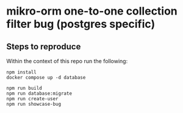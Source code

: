 # mikro-orm one-to-one collection filter bug (postgres specific)

## Steps to reproduce

Within the context of this repo run the following:

```
npm install
docker compose up -d database

npm run build
npm run database:migrate
npm run create-user
npm run showcase-bug
```

